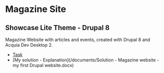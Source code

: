 # Magazine Site
## Showcase Lite Theme - Drupal 8

Magazine Website with articles and events, created with Drupal 8 and Acquia Dev Desktop 2.  

* [Task](/documents/site-building-task.pdf)
* [My solution - Explanation](/documents/Solution - Magazine website - my first Drupal website.docx)
